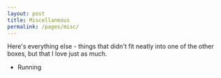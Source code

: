 ```yaml
---
layout: post
title: Miscellaneous 
permalink: /pages/misc/
---
```


Here's everything else - things that didn't fit neatly into one of the other boxes, but that I love just as much.

- Running